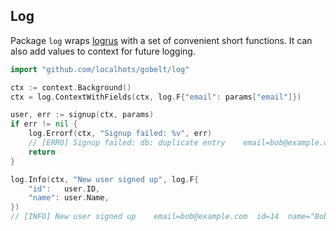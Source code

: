 ## Log

Package `log` wraps [logrus](https://github.com/sirupsen/logrus) with a set of
convenient short functions. It can also add values to context for future 
logging.

```go
import "github.com/localhots/gobelt/log"
```

```go
ctx := context.Background()
ctx = log.ContextWithFields(ctx, log.F{"email": params["email"]})

user, err := signup(ctx, params)
if err != nil {
    log.Errorf(ctx, "Signup failed: %v", err)
    // [ERRO] Signup failed: db: duplicate entry    email=bob@example.com
    return
}

log.Info(ctx, "New user signed up", log.F{
    "id":   user.ID,
    "name": user.Name,
})
// [INFO] New user signed up    email=bob@example.com  id=14  name="Bob Fierce"
```
